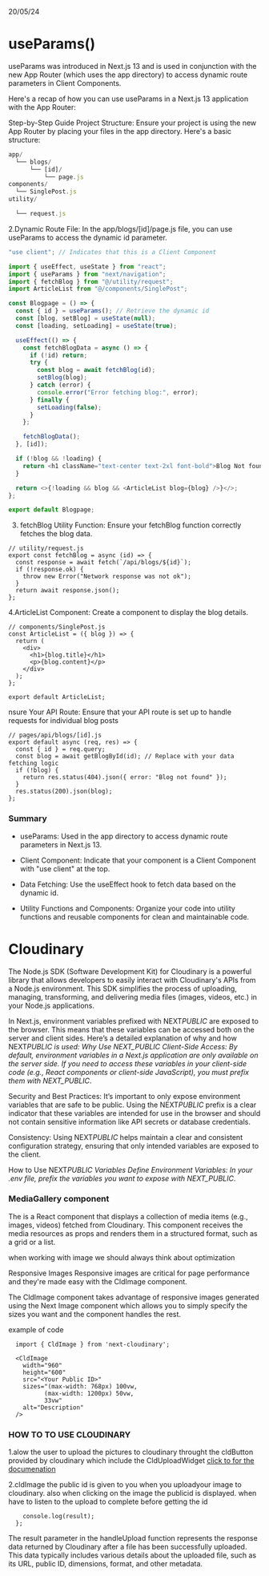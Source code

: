 20/05/24

<h1>useParams()</h1>

useParams was introduced in Next.js 13 and is used in conjunction with the new App Router (which uses the app directory) to access dynamic route parameters in Client Components.

Here's a recap of how you can use useParams in a Next.js 13 application with the App Router:

Step-by-Step Guide
Project Structure:
Ensure your project is using the new App Router by placing your files in the app directory. Here's a basic structure:

```javascript
app/
  └── blogs/
      └── [id]/
          └── page.js
components/
  └── SinglePost.js
utility/

  └── request.js
```

2.Dynamic Route File:
In the app/blogs/[id]/page.js file, you can use useParams to access the dynamic id parameter.

```javascript
"use client"; // Indicates that this is a Client Component

import { useEffect, useState } from "react";
import { useParams } from "next/navigation";
import { fetchBlog } from "@/utility/request";
import ArticleList from "@/components/SinglePost";

const Blogpage = () => {
  const { id } = useParams(); // Retrieve the dynamic id
  const [blog, setBlog] = useState(null);
  const [loading, setLoading] = useState(true);

  useEffect(() => {
    const fetchBlogData = async () => {
      if (!id) return;
      try {
        const blog = await fetchBlog(id);
        setBlog(blog);
      } catch (error) {
        console.error("Error fetching blog:", error);
      } finally {
        setLoading(false);
      }
    };

    fetchBlogData();
  }, [id]);

  if (!blog && !loading) {
    return <h1 className="text-center text-2xl font-bold">Blog Not found</h1>;
  }

  return <>{!loading && blog && <ArticleList blog={blog} />}</>;
};

export default Blogpage;
```

3. fetchBlog Utility Function:
   Ensure your fetchBlog function correctly fetches the blog data.

```
// utility/request.js
export const fetchBlog = async (id) => {
  const response = await fetch(`/api/blogs/${id}`);
  if (!response.ok) {
    throw new Error("Network response was not ok");
  }
  return await response.json();
};

```

4.ArticleList Component:
Create a component to display the blog details.

```
// components/SinglePost.js
const ArticleList = ({ blog }) => {
  return (
    <div>
      <h1>{blog.title}</h1>
      <p>{blog.content}</p>
    </div>
  );
};

export default ArticleList;

```

nsure Your API Route:
Ensure that your API route is set up to handle requests for individual blog posts

```
// pages/api/blogs/[id].js
export default async (req, res) => {
  const { id } = req.query;
  const blog = await getBlogById(id); // Replace with your data fetching logic
  if (!blog) {
    return res.status(404).json({ error: "Blog not found" });
  }
  res.status(200).json(blog);
};

```

<h3>Summary</h3>

- useParams: Used in the app directory to access dynamic route parameters in Next.js 13.
- Client Component: Indicate that your component is a Client Component with "use client" at the top.

- Data Fetching: Use the useEffect hook to fetch data based on the dynamic id.
- Utility Functions and Components: Organize your code into utility functions and reusable components for clean and maintainable code.

<h1> Cloudinary</h1>

The Node.js SDK (Software Development Kit) for Cloudinary is a powerful library that allows developers to easily interact with Cloudinary's APIs from a Node.js environment. This SDK simplifies the process of uploading, managing, transforming, and delivering media files (images, videos, etc.) in your Node.js applications.

In Next.js, environment variables prefixed with NEXT*PUBLIC* are exposed to the browser. This means that these variables can be accessed both on the server and client sides. Here’s a detailed explanation of why and how NEXT*PUBLIC is used:
Why Use NEXT_PUBLIC
Client-Side Access: By default, environment variables in a Next.js application are only available on the server side. If you need to access these variables in your client-side code (e.g., React components or client-side JavaScript), you must prefix them with NEXT_PUBLIC*.

Security and Best Practices: It’s important to only expose environment variables that are safe to be public. Using the NEXT*PUBLIC* prefix is a clear indicator that these variables are intended for use in the browser and should not contain sensitive information like API secrets or database credentials.

Consistency: Using NEXT*PUBLIC* helps maintain a clear and consistent configuration strategy, ensuring that only intended variables are exposed to the client.

How to Use NEXT*PUBLIC Variables
Define Environment Variables: In your .env file, prefix the variables you want to expose with NEXT_PUBLIC*.

<h3> MediaGallery component</h3 >The is a React component that displays a collection of media items (e.g., images, videos) fetched from Cloudinary. This component receives the media resources as props and renders them in a structured format, such as a grid or a list.

when working with image we should always think about optimization

Responsive Images
Responsive images are critical for page performance and they're made easy with the CldImage component.

The CldImage component takes advantage of responsive images generated using the Next Image component which allows you to simply specify the sizes you want and the component handles the rest.

example of code

```
  import { CldImage } from 'next-cloudinary';

  <CldImage
    width="960"
    height="600"
    src="<Your Public ID>"
    sizes="(max-width: 768px) 100vw,
          (max-width: 1200px) 50vw,
          33vw"
    alt="Description"
  />

```

<h3>HOW TO TO USE CLOUDINARY</h3>

1.alow the user to upload the pictures to cloudinary throught the cldButton provided by cloudinary which include the CldUploadWidget [click to for the documenation](https://next.cloudinary.dev/clduploadbutton/basic-usage)

2.cldImage
the public id is given to you when you uploadyour image to cloudinary. also when clicking on the image the publicid is displayed.
when have to listen to the upload to complete before getting the id

```const handleUpload = (result: any) => {
    console.log(result);
  };
```

The result parameter in the handleUpload function represents the response data returned by Cloudinary after a file has been successfully uploaded. This data typically includes various details about the uploaded file, such as its URL, public ID, dimensions, format, and other metadata.
